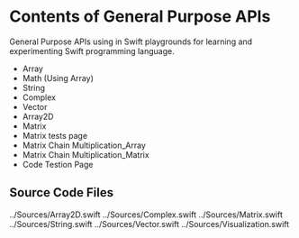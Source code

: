#  Contents of General Purpose APIs

General Purpose APIs using in Swift playgrounds for learning and experimenting Swift programming language.

- Array
- Math (Using Array)
- String
- Complex
- Vector
- Array2D
- Matrix
- Matrix tests page
- Matrix Chain Multiplication_Array
- Matrix Chain Multiplication_Matrix
- Code Testion Page


## Source Code Files

../Sources/Array2D.swift
../Sources/Complex.swift
../Sources/Matrix.swift
../Sources/String.swift
../Sources/Vector.swift
../Sources/Visualization.swift